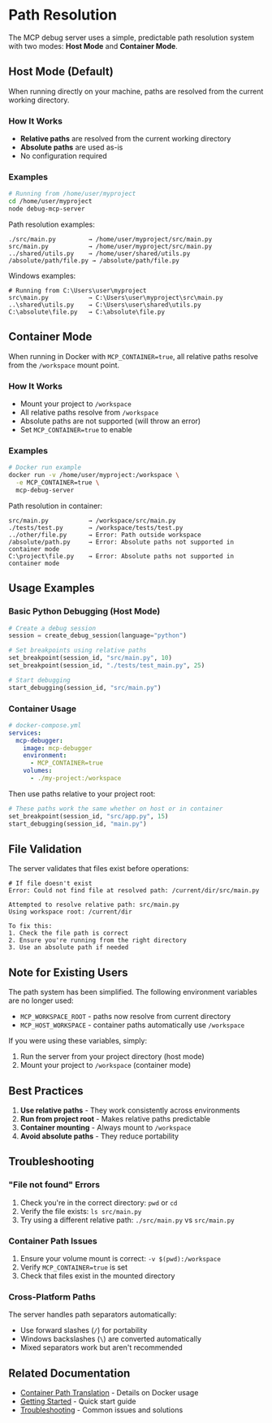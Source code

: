# Path Resolution

The MCP debug server uses a simple, predictable path resolution system with two modes: **Host Mode** and **Container Mode**.

## Host Mode (Default)

When running directly on your machine, paths are resolved from the current working directory.

### How It Works

- **Relative paths** are resolved from the current working directory
- **Absolute paths** are used as-is
- No configuration required

### Examples

```bash
# Running from /home/user/myproject
cd /home/user/myproject
node debug-mcp-server
```

Path resolution examples:
```
./src/main.py         → /home/user/myproject/src/main.py
src/main.py           → /home/user/myproject/src/main.py
../shared/utils.py    → /home/user/shared/utils.py
/absolute/path/file.py → /absolute/path/file.py
```

Windows examples:
```
# Running from C:\Users\user\myproject
src\main.py           → C:\Users\user\myproject\src\main.py
..\shared\utils.py    → C:\Users\user\shared\utils.py
C:\absolute\file.py   → C:\absolute\file.py
```

## Container Mode

When running in Docker with `MCP_CONTAINER=true`, all relative paths resolve from the `/workspace` mount point.

### How It Works

- Mount your project to `/workspace`
- All relative paths resolve from `/workspace`
- Absolute paths are not supported (will throw an error)
- Set `MCP_CONTAINER=true` to enable

### Examples

```bash
# Docker run example
docker run -v /home/user/myproject:/workspace \
  -e MCP_CONTAINER=true \
  mcp-debug-server
```

Path resolution in container:
```
src/main.py           → /workspace/src/main.py
./tests/test.py       → /workspace/tests/test.py
../other/file.py      → Error: Path outside workspace
/absolute/path.py     → Error: Absolute paths not supported in container mode
C:\project\file.py    → Error: Absolute paths not supported in container mode
```

## Usage Examples

### Basic Python Debugging (Host Mode)

```python
# Create a debug session
session = create_debug_session(language="python")

# Set breakpoints using relative paths
set_breakpoint(session_id, "src/main.py", 10)
set_breakpoint(session_id, "./tests/test_main.py", 25)

# Start debugging
start_debugging(session_id, "src/main.py")
```

### Container Usage

```yaml
# docker-compose.yml
services:
  mcp-debugger:
    image: mcp-debugger
    environment:
      - MCP_CONTAINER=true
    volumes:
      - ./my-project:/workspace
```

Then use paths relative to your project root:
```python
# These paths work the same whether on host or in container
set_breakpoint(session_id, "src/app.py", 15)
start_debugging(session_id, "main.py")
```

## File Validation

The server validates that files exist before operations:

```
# If file doesn't exist
Error: Could not find file at resolved path: /current/dir/src/main.py

Attempted to resolve relative path: src/main.py
Using workspace root: /current/dir

To fix this:
1. Check the file path is correct
2. Ensure you're running from the right directory
3. Use an absolute path if needed
```

## Note for Existing Users

The path system has been simplified. The following environment variables are no longer used:
- `MCP_WORKSPACE_ROOT` - paths now resolve from current directory
- `MCP_HOST_WORKSPACE` - container paths automatically use `/workspace`

If you were using these variables, simply:
1. Run the server from your project directory (host mode)
2. Mount your project to `/workspace` (container mode)

## Best Practices

1. **Use relative paths** - They work consistently across environments
2. **Run from project root** - Makes relative paths predictable
3. **Container mounting** - Always mount to `/workspace`
4. **Avoid absolute paths** - They reduce portability

## Troubleshooting

### "File not found" Errors

1. Check you're in the correct directory: `pwd` or `cd`
2. Verify the file exists: `ls src/main.py`
3. Try using a different relative path: `./src/main.py` vs `src/main.py`

### Container Path Issues

1. Ensure your volume mount is correct: `-v $(pwd):/workspace`
2. Verify `MCP_CONTAINER=true` is set
3. Check that files exist in the mounted directory

### Cross-Platform Paths

The server handles path separators automatically:
- Use forward slashes (`/`) for portability
- Windows backslashes (`\`) are converted automatically
- Mixed separators work but aren't recommended

## Related Documentation

- [Container Path Translation](./container-path-translation.md) - Details on Docker usage
- [Getting Started](./getting-started.md) - Quick start guide
- [Troubleshooting](./troubleshooting.md) - Common issues and solutions
